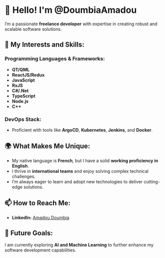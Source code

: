 # 👋 Hello! I'm @DoumbiaAmadou  

I’m a passionate **freelance developer** with expertise in creating robust and scalable software solutions.

## 👀 My Interests and Skills:  

### Programming Languages & Frameworks:  
- **QT/QML**  
- **ReactJS/Redux**  
- **JavaScript**
- **RxJS**  
- **C#/.Net**  
- **TypeScript**  
- **Node.js**  
- **C++**  

### DevOps Stack:  
- Proficient with tools like **ArgoCD**, **Kubernetes**, **Jenkins**, and **Docker**.  

## 🌍 What Makes Me Unique:  
- My native language is **French**, but I have a solid **working proficiency in English**.  
- I thrive in **international teams** and enjoy solving complex technical challenges.  
- I’m always eager to learn and adopt new technologies to deliver cutting-edge solutions.  

## 📫 How to Reach Me:  
- **LinkedIn:** [Amadou Doumbia](https://www.linkedin.com/in/amadou-doumbia-78156baa/)  

## 🎯 Future Goals:  
I am currently exploring **AI and Machine Learning** to further enhance my software development capabilities.
